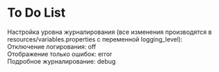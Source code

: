 <h1>To Do List</h1>
Настройка уровна журналирования (все изменения производятся в resources/variables.properties с переменной logging_level):
<br>Отключение логирования: off
<br>Отображение только ошибок: error
<br>Подробное журналирование: debug